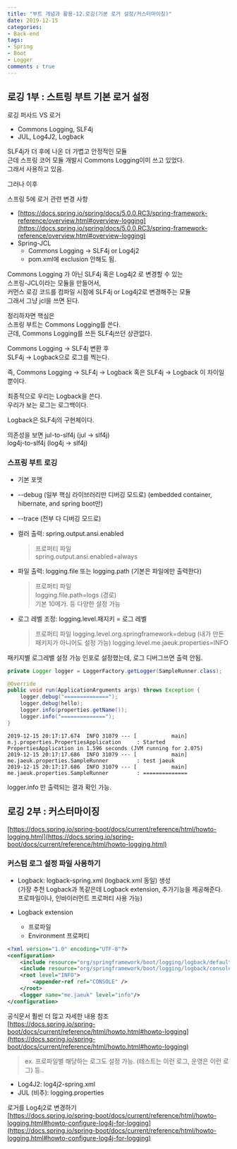 ```yaml
---
title: "부트 개념과 활용-12.로깅(기본 로거 설정/커스터마이징)"
date: 2019-12-15
categories:
- Back-end
tags:
- Spring 
- Boot
- Logger
comments : true
---
```


## 로깅 1부 : 스트링 부트 기본 로거 설정

로깅 퍼사드 VS 로거           
- Commons Logging, SLF4j
- JUL, Log4J2, Logback

SLF4j가 더 후에 나온 더 가볍고 안정적인 모듈         
근데 스프링 코어 모듈 개발시 Commons Logging이미 쓰고 있었다.        
그래서 사용하고 있음.         

그러나 이후         

스프링 5에 로거 관련 변경 사항         
- [https://docs.spring.io/spring/docs/5.0.0.RC3/spring-framework-reference/overview.html#overview-logging](https://docs.spring.io/spring/docs/5.0.0.RC3/spring-framework-reference/overview.html#overview-logging)
- Spring-JCL
  - Commons Logging -> SLF4j or Log4j2
  - pom.xml에 exclusion 안해도 됨.             

Commons Logging 가 아닌 SLF4j 혹은 Log4j2 로 변경할 수 있는             
스프링-JCL이라는 모듈을 만들어서,            
커먼스 로깅 코드를 컴파일 시점에 SLF4j or Log4j2로 변경해주는 모듈         
그래서 그냥 jcl을 쓰면 된다.               


정리하자면 핵심은           
스프링 부트는 Commons Logging를 쓴다.                
근데, Commons Logging를 쓰든 SLF4j쓰던 상관없다.              
 
Commons Logging -> SLF4j 변환 후           
SLF4j -> Logback으로 로그를 찍는다.          

즉, Commons Logging -> SLF4j -> Logback
혹은 SLF4j -> Logback
이 차이일 뿐이다.              

최종적으로 우리는 Logback을 쓴다.          
우리가 보는 로그는 로그백이다.                  

Logback은 SLF4j의 구현체이다.                    

의존성을 보면 
jul-to-slf4j  (jul -> slf4j)         
log4j-to-slf4j  (log4j -> slf4j)                  






### 스프링 부트 로깅                 
- 기본 포맷
- --debug (일부 핵심 라이브러리만 디버깅 모드로) (embedded container, hibernate, and spring boot만)
- --trace (전부 다 디버깅 모드로)
- 컬러 출력: spring.output.ansi.enabled
  >프로퍼티 파일           
   spring.output.ansi.enabled=always

- 파일 출력: logging.file 또는 logging.path (기본은 파일에만 출력한다)
  >프로퍼티 파일               
   logging.file.path=logs (경로)             
   기본 10메가. 등 다양한 설정 가능            


- 로그 레벨 조정: logging.level.패지키 = 로그 레벨
   >프로퍼티 파일
     logging.level.org.springframework=debug (내가 만든 패키지가 아니어도 설정 가능)
      logging.level.me.jaeuk.properties=INFO
      
패키지별 로그레밸 설정 가능
인포로 설정했는데, 로그 디버그쓰면 출력 안됨.     
~~~java
private Logger logger = LoggerFactory.getLogger(SampleRunner.class);

@Override
public void run(ApplicationArguments args) throws Exception {
    logger.debug("==============");
    logger.debug(hello);
    logger.info(properties.getName());
    logger.info("==============");
}
~~~
~~~
2019-12-15 20:17:17.674  INFO 31079 --- [           main] m.j.properties.PropertiesApplication     : Started PropertiesApplication in 1.596 seconds (JVM running for 2.075)
2019-12-15 20:17:17.686  INFO 31079 --- [           main] me.jaeuk.properties.SampleRunner         : test jaeuk
2019-12-15 20:17:17.686  INFO 31079 --- [           main] me.jaeuk.properties.SampleRunner         : ==============
~~~
logger.info 만 출력되는 결과 확인 가능. 





## 로깅 2부 : 커스터마이징

[https://docs.spring.io/spring-boot/docs/current/reference/html/howto-logging.html](https://docs.spring.io/spring-boot/docs/current/reference/html/howto-logging.html)

### 커스텀 로그 설정 파일 사용하기 

- Logback: logback-spring.xml (logback.xml 동일) 생성          
(가장 추천 Logback과 똑같은데 Logback extension, 추가기능을 제공해준다. 프로파일이나, 인바이러먼트 프로퍼티 사용 가능)

- Logback extension
  - 프로파일 <springProfile name=”프로파일”>
  - Environment 프로퍼티 <springProperty>
    
~~~xml
<?xml version="1.0" encoding="UTF-8"?>
<configuration>
    <include resource="org/springframework/boot/logging/logback/defaults.xml"/>
    <include resource="org/springframework/boot/logging/logback/console-appender.xml" />
    <root level="INFO">
        <appender-ref ref="CONSOLE" />
    </root>
    <logger name="me.jaeuk" level="info"/>
</configuration>  
~~~

공식문서 훨씬 더 많고 자세한 내용 참조            
[https://docs.spring.io/spring-boot/docs/current/reference/html/howto.html#howto-logging](https://docs.spring.io/spring-boot/docs/current/reference/html/howto.html#howto-logging)             
>ex. 프로파일별 해당하는 로그도 설정 가능. (테스트는 이런 로그, 운영은 이런 로그) 등..

- Log4J2: log4j2-spring.xml             
- JUL (비추): logging.properties              

로거를 Log4j2로 변경하기             
[https://docs.spring.io/spring-boot/docs/current/reference/html/howto-logging.html#howto-configure-log4j-for-logging](https://docs.spring.io/spring-boot/docs/current/reference/html/howto-logging.html#howto-configure-log4j-for-logging)


